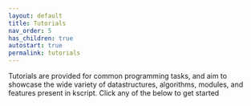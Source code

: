 ```yaml
---
layout: default
title: Tutorials
nav_order: 5
has_children: true
autostart: true
permalink: tutorials
---
```



Tutorials are provided for common programming tasks, and aim to showcase the wide variety of datastructures, algorithms, modules, and features present in kscript. Click any of the below to get started
